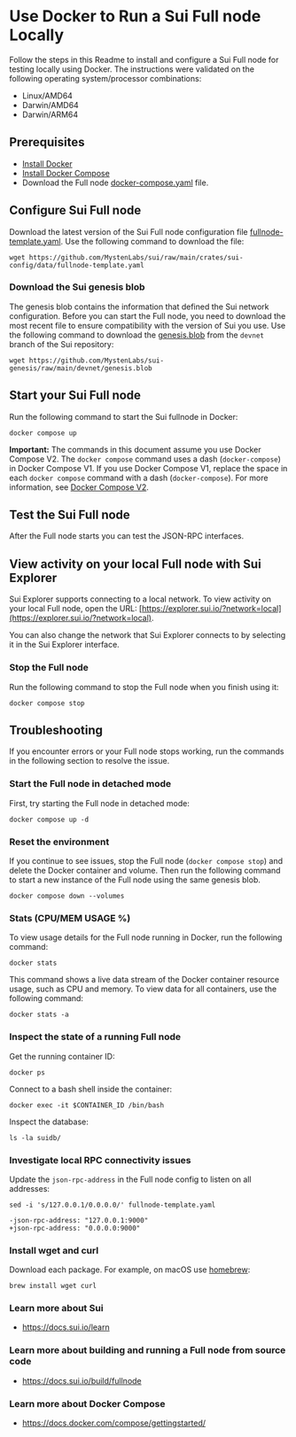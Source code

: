# Use Docker to Run a Sui Full node Locally

Follow the steps in this Readme to install and configure a Sui Full node for testing locally using Docker. The instructions were validated on the following operating system/processor combinations:

 * Linux/AMD64
 * Darwin/AMD64
 * Darwin/ARM64

## Prerequisites

 * [Install Docker](https://docs.docker.com/get-docker/) 
 * [Install Docker Compose](https://docs.docker.com/compose/install/)
 * Download the Full node [docker-compose.yaml](https://github.com/MystenLabs/sui/blob/main/docker/fullnode/docker-compose.yaml) file.


## Configure Sui Full node

Download the latest version of the Sui Full node configuration file [fullnode-template.yaml](https://github.com/MystenLabs/sui/raw/main/crates/sui-config/data/fullnode-template.yaml). Use the following command to download the file:

```shell
wget https://github.com/MystenLabs/sui/raw/main/crates/sui-config/data/fullnode-template.yaml
```

### Download the Sui genesis blob

The genesis blob contains the information that defined the Sui network configuration. Before you can start the Full node, you need to download the most recent file to ensure compatibility with the version of Sui you use. Use the following command to download the [genesis.blob](https://github.com/MystenLabs/sui-genesis/raw/main/devnet/genesis.blob) from the `devnet` branch of the Sui repository:

```wget https://github.com/MystenLabs/sui-genesis/raw/main/devnet/genesis.blob```

## Start your Sui Full node

Run the following command to start the Sui fullnode in Docker:

```shell
docker compose up
```

**Important:** The commands in this document assume you use Docker Compose V2. The `docker compose` command uses a dash (`docker-compose`) in Docker Compose V1. If you use Docker Compose V1, replace the space in each `docker compose` command with a dash (`docker-compose`). For more information, see [Docker Compose V2](https://docs.docker.com/compose/#compose-v2-and-the-new-docker-compose-command).

## Test the Sui Full node

After the Full node starts you can test the JSON-RPC interfaces.

## View activity on your local Full node with Sui Explorer

Sui Explorer supports connecting to a local network. To view activity on your local Full node, open the URL: [https://explorer.sui.io/?network=local](https://explorer.sui.io/?network=local).

You can also change the network that Sui Explorer connects to by selecting it in the Sui Explorer interface. 

### Stop the Full node

Run the following command to stop the Full node when you finish using it:
```shell
docker compose stop
```

## Troubleshooting

If you encounter errors or your Full node stops working, run the commands in the following section to resolve the issue.

### Start the Full node in detached mode

First, try starting the Full node in detached mode:

```shell
docker compose up -d
```

### Reset the environment

If you continue to see issues, stop the Full node (`docker compose stop`) and delete the Docker container and volume. Then run the following command to start a new instance of the Full node using the same genesis blob. 

```shell
docker compose down --volumes
```

### Stats (CPU/MEM USAGE %)

To view usage details for the Full node running in Docker, run the following command:
```shell
docker stats
```

This command shows a live data stream of the Docker container resource usage, such as CPU and memory. To view data for all containers, use the following command:
```shell
docker stats -a
```

### Inspect the state of a running Full node

Get the running container ID:

```shell
docker ps
```

Connect to a bash shell inside the container:

```shell
docker exec -it $CONTAINER_ID /bin/bash
```

Inspect the database:

```shell
ls -la suidb/
```

### Investigate local RPC connectivity issues

Update the `json-rpc-address` in the Full node config to listen on all addresses:

```shell
sed -i 's/127.0.0.1/0.0.0.0/' fullnode-template.yaml
```

```shell
-json-rpc-address: "127.0.0.1:9000"
+json-rpc-address: "0.0.0.0:9000"
```

### Install wget and curl

Download each package. For example, on macOS use [homebrew](https://brew.sh/):

```brew install wget curl```

### Learn more about Sui
 * https://docs.sui.io/learn

### Learn more about building and running a Full node from source code
 * https://docs.sui.io/build/fullnode

### Learn more about Docker Compose
 * https://docs.docker.com/compose/gettingstarted/
